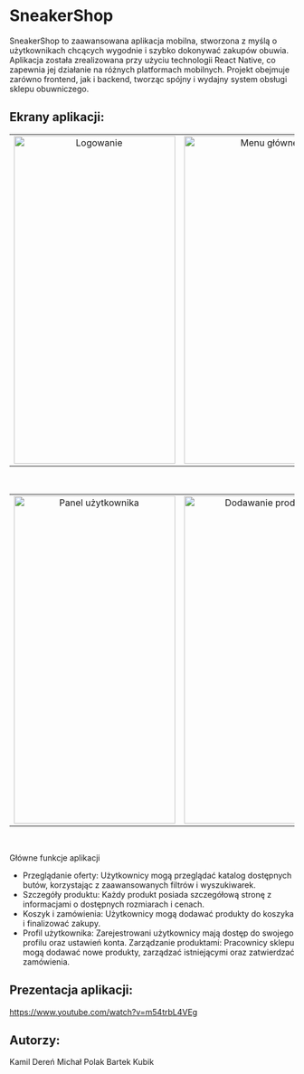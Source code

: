 # SneakerShop

SneakerShop to zaawansowana aplikacja mobilna, stworzona z myślą o użytkownikach chcących wygodnie i szybko dokonywać zakupów obuwia. Aplikacja została zrealizowana przy użyciu technologii React Native, co zapewnia jej działanie na różnych platformach mobilnych. Projekt obejmuje zarówno frontend, jak i backend, tworząc spójny i wydajny system obsługi sklepu obuwniczego.

## Ekrany aplikacji:
<div align="center">
  <table>
    <tr>
      <td style="text-align: center;">
        <img src="https://github.com/MichalPolak01/SneakerShop/assets/104890694/17d92d2b-ebbf-4300-97a2-f2c9bda4203b" alt="Logowanie" width="285" height="580"/>
      </td>
      <td style="text-align: center;">
        <img src="https://github.com/MichalPolak01/SneakerShop/assets/104890694/536d2a12-ff59-499b-8850-bbb38b0d6564" alt="Menu główne" width="285" height="580"/>
      </td>
      <td style="text-align: center;">
        <img src="https://github.com/MichalPolak01/SneakerShop/assets/104890694/32ac508a-9937-4fe0-a02e-80300c0d61bb" alt="Widok produktu" width="285" height="580"/>
    </tr>
  </table>
</div>
<br>
<div align="center">
  <table>
    <tr>
      <td style="text-align: center;">
        <img src="https://github.com/MichalPolak01/SneakerShop/assets/104890694/89a7c101-4535-4dc5-9e99-2a8ced0846c3" alt="Panel użytkownika" width="285" height="580"/>
      </td>
      <td style="text-align: center;">
        <img src="https://github.com/MichalPolak01/SneakerShop/assets/104890694/1ae3f398-12f1-411b-9219-64e1b962577d" alt="Dodawanie produktu" width="285" height="580"/>
      </td>
      <td style="text-align: center;">
        <img src="https://github.com/MichalPolak01/SneakerShop/assets/104890694/847834de-b678-474d-aa48-8334dccc9b73" alt="Zarządzanie produktami" width="285" height="580"/>
    </tr>
  </table>
</div>
<br>

Główne funkcje aplikacji
* Przeglądanie oferty: Użytkownicy mogą przeglądać katalog dostępnych butów, korzystając z zaawansowanych filtrów i wyszukiwarek.
* Szczegóły produktu: Każdy produkt posiada szczegółową stronę z informacjami o dostępnych rozmiarach i cenach.
* Koszyk i zamówienia: Użytkownicy mogą dodawać produkty do koszyka i finalizować zakupy.
* Profil użytkownika: Zarejestrowani użytkownicy mają dostęp do swojego profilu oraz ustawień konta.
Zarządzanie produktami: Pracownicy sklepu mogą dodawać nowe produkty, zarządzać istniejącymi oraz zatwierdzać zamówienia.

## Prezentacja aplikacji:
https://www.youtube.com/watch?v=m54trbL4VEg

## Autorzy:
Kamil Dereń
Michał Polak
Bartek Kubik
